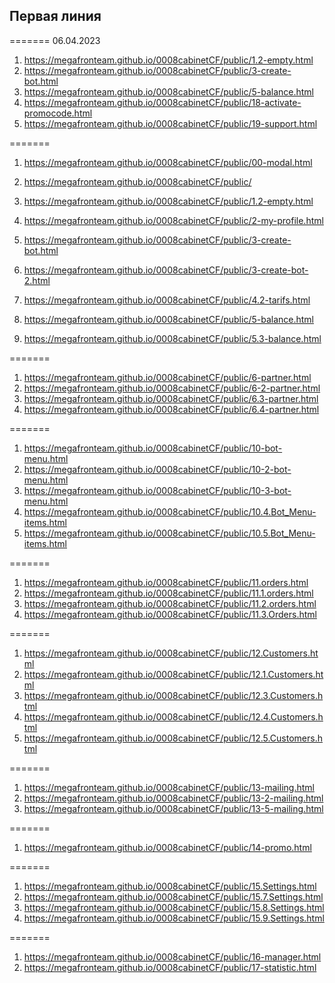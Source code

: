 ## Первая линия

======= 06.04.2023

1. <https://megafronteam.github.io/0008cabinetCF/public/1.2-empty.html>
2. <https://megafronteam.github.io/0008cabinetCF/public/3-create-bot.html>
3. <https://megafronteam.github.io/0008cabinetCF/public/5-balance.html>
4. <https://megafronteam.github.io/0008cabinetCF/public/18-activate-promocode.html>
5. <https://megafronteam.github.io/0008cabinetCF/public/19-support.html>

=======

1.  <https://megafronteam.github.io/0008cabinetCF/public/00-modal.html>
2.  <https://megafronteam.github.io/0008cabinetCF/public/>
3.  <https://megafronteam.github.io/0008cabinetCF/public/1.2-empty.html>
4.  <https://megafronteam.github.io/0008cabinetCF/public/2-my-profile.html>
5.  <https://megafronteam.github.io/0008cabinetCF/public/3-create-bot.html>
6.  <https://megafronteam.github.io/0008cabinetCF/public/3-create-bot-2.html>
7.  <https://megafronteam.github.io/0008cabinetCF/public/4.2-tarifs.html>

8.  <https://megafronteam.github.io/0008cabinetCF/public/5-balance.html>
9.  <https://megafronteam.github.io/0008cabinetCF/public/5.3-balance.html>

=======

1. <https://megafronteam.github.io/0008cabinetCF/public/6-partner.html>
1. <https://megafronteam.github.io/0008cabinetCF/public/6-2-partner.html>
1. <https://megafronteam.github.io/0008cabinetCF/public/6.3-partner.html>
1. <https://megafronteam.github.io/0008cabinetCF/public/6.4-partner.html>

=======

1.  <https://megafronteam.github.io/0008cabinetCF/public/10-bot-menu.html>
1.  <https://megafronteam.github.io/0008cabinetCF/public/10-2-bot-menu.html>
1.  <https://megafronteam.github.io/0008cabinetCF/public/10-3-bot-menu.html>
1.  <https://megafronteam.github.io/0008cabinetCF/public/10.4.Bot_Menu-items.html>
1.  <https://megafronteam.github.io/0008cabinetCF/public/10.5.Bot_Menu-items.html>

=======

1. <https://megafronteam.github.io/0008cabinetCF/public/11.orders.html>
1. <https://megafronteam.github.io/0008cabinetCF/public/11.1.orders.html>
1. <https://megafronteam.github.io/0008cabinetCF/public/11.2.orders.html>
1. <https://megafronteam.github.io/0008cabinetCF/public/11.3.Orders.html>

=======

1.  <https://megafronteam.github.io/0008cabinetCF/public/12.Customers.html>
2.  <https://megafronteam.github.io/0008cabinetCF/public/12.1.Customers.html>
3.  <https://megafronteam.github.io/0008cabinetCF/public/12.3.Customers.html>
4.  <https://megafronteam.github.io/0008cabinetCF/public/12.4.Customers.html>
5.  <https://megafronteam.github.io/0008cabinetCF/public/12.5.Customers.html>

=======

1.  <https://megafronteam.github.io/0008cabinetCF/public/13-mailing.html>
1.  <https://megafronteam.github.io/0008cabinetCF/public/13-2-mailing.html>
1.  <https://megafronteam.github.io/0008cabinetCF/public/13-5-mailing.html>

=======

1.  <https://megafronteam.github.io/0008cabinetCF/public/14-promo.html>

=======

1.  <https://megafronteam.github.io/0008cabinetCF/public/15.Settings.html>
1.  <https://megafronteam.github.io/0008cabinetCF/public/15.7.Settings.html>
1.  <https://megafronteam.github.io/0008cabinetCF/public/15.8.Settings.html>
1.  <https://megafronteam.github.io/0008cabinetCF/public/15.9.Settings.html>

=======

1.  <https://megafronteam.github.io/0008cabinetCF/public/16-manager.html>
2.  <https://megafronteam.github.io/0008cabinetCF/public/17-statistic.html>
